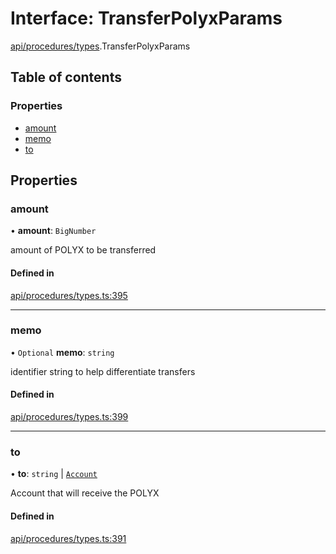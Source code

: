 # Interface: TransferPolyxParams

[api/procedures/types](../wiki/api.procedures.types).TransferPolyxParams

## Table of contents

### Properties

- [amount](../wiki/api.procedures.types.TransferPolyxParams#amount)
- [memo](../wiki/api.procedures.types.TransferPolyxParams#memo)
- [to](../wiki/api.procedures.types.TransferPolyxParams#to)

## Properties

### amount

• **amount**: `BigNumber`

amount of POLYX to be transferred

#### Defined in

[api/procedures/types.ts:395](https://github.com/PolymeshAssociation/polymesh-sdk/blob/07a4c5b0/src/api/procedures/types.ts#L395)

___

### memo

• `Optional` **memo**: `string`

identifier string to help differentiate transfers

#### Defined in

[api/procedures/types.ts:399](https://github.com/PolymeshAssociation/polymesh-sdk/blob/07a4c5b0/src/api/procedures/types.ts#L399)

___

### to

• **to**: `string` \| [`Account`](../wiki/api.entities.Account.Account)

Account that will receive the POLYX

#### Defined in

[api/procedures/types.ts:391](https://github.com/PolymeshAssociation/polymesh-sdk/blob/07a4c5b0/src/api/procedures/types.ts#L391)
